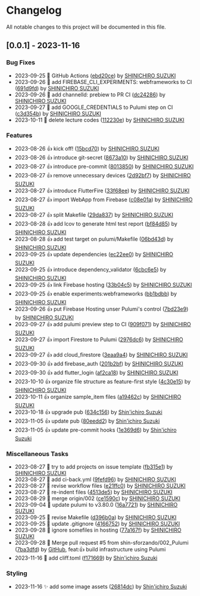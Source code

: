 # Changelog

All notable changes to this project will be documented in this file.

## [0.0.1] - 2023-11-16

### Bug Fixes

- 2023-09-25 :bug: GitHub Actions ([ebd20ce](ebd20cebb53fe73eb5ee5aa13fb5eb410fb8e5c1)) by [SHINICHIRO SUZUKI](shin@sforzando.co.jp)
- 2023-09-26 :bug: add FIREBASE_CLI_EXPERIMENTS: webframeworks to CI ([691d9fd](691d9fd91654acf9356745ecc20d24c842d7ae11)) by [SHINICHIRO SUZUKI](shin@sforzando.co.jp)
- 2023-09-26 :bug: add channelId: prebiew to PR CI ([dc24286](dc242863b8b1188f351ff24e0b1f799e14a45adc)) by [SHINICHIRO SUZUKI](shin@sforzando.co.jp)
- 2023-09-27 :bug: add GOOGLE_CREDENTIALS to Pulumi step on CI ([c3d354b](c3d354badece86aa0b13abdb5d9d12e5ce366a98)) by [SHINICHIRO SUZUKI](shin@sforzando.co.jp)
- 2023-10-11 :bug: delete lecture codes ([112230e](112230e819d71a83165ec0c51fdf8b2ef3fe484e)) by [SHINICHIRO SUZUKI](shin@sforzando.co.jp)

### Features

- 2023-08-26 :+1: kick off! ([15bcd70](15bcd704e64f0df0948717a946b59c8ac4ccaa01)) by [SHINICHIRO SUZUKI](shin@sforzando.co.jp)
- 2023-08-26 :+1: introduce git-secret ([8673a10](8673a107798a97c793f93cd809ff53f5272f486d)) by [SHINICHIRO SUZUKI](shin@sforzando.co.jp)
- 2023-08-27 :+1: introduce pre-commit ([8013850](801385094e80e5d807584315cd0ed9679f117b2e)) by [SHINICHIRO SUZUKI](shin@sforzando.co.jp)
- 2023-08-27 :+1: remove unnecessary devices ([2d92bf7](2d92bf716bbc55e50aae037303473ec85f70659e)) by [SHINICHIRO SUZUKI](shin@sforzando.co.jp)
- 2023-08-27 :+1: introduce FlutterFire ([33f68ee](33f68ee517ef7dd6c93864327e7f7298c16b47ae)) by [SHINICHIRO SUZUKI](shin@sforzando.co.jp)
- 2023-08-27 :+1: import WebApp from Firebase ([c08e01a](c08e01a94c1df71d7a2c56cfcbf944c1124c1723)) by [SHINICHIRO SUZUKI](shin@sforzando.co.jp)
- 2023-08-27 :+1: split Makefile ([29da837](29da8376742311bb37d387e2e5f297c0769b8527)) by [SHINICHIRO SUZUKI](shin@sforzando.co.jp)
- 2023-08-28 :+1: add lcov to generate html test report ([bf84d85](bf84d85cfe3be62033a49965009ff2b07fd6a349)) by [SHINICHIRO SUZUKI](shin@sforzando.co.jp)
- 2023-08-28 :+1: add test target on pulumi/Makefile ([06bd43d](06bd43d5521cb7237e5519a60cd9df020cabbceb)) by [SHINICHIRO SUZUKI](shin@sforzando.co.jp)
- 2023-09-25 :+1: update dependencies ([ec22ee0](ec22ee0d34d23c0c511123d52af21d1a11ddc80b)) by [SHINICHIRO SUZUKI](shin@sforzando.co.jp)
- 2023-09-25 :+1: introduce dependency_validator ([6cbc6e5](6cbc6e578421eb096dcac191d543b3f0a8f30933)) by [SHINICHIRO SUZUKI](shin@sforzando.co.jp)
- 2023-09-25 :+1: link Firebase hosting ([33b04c5](33b04c567afca3a55cdb137b907e52ce8b588af0)) by [SHINICHIRO SUZUKI](shin@sforzando.co.jp)
- 2023-09-25 :+1: enable experiments:webframeworks ([bb1bdbb](bb1bdbba7911374d913299dcb7d7bef80bb8d8fb)) by [SHINICHIRO SUZUKI](shin@sforzando.co.jp)
- 2023-09-26 :+1: put Firebase Hosting unser Pulumi's control ([7bd23e9](7bd23e9538cd5c735c0d1bc83fc9066b60d67b52)) by [SHINICHIRO SUZUKI](shin@sforzando.co.jp)
- 2023-09-27 :+1: add pulumi preview step to CI ([909f071](909f071a500316f3728aa4ea8599c3b2cc235733)) by [SHINICHIRO SUZUKI](shin@sforzando.co.jp)
- 2023-09-27 :+1: import Firestore to Pulumi ([2976dc6](2976dc6e7009fb8ca40d071b712693d317040bd8)) by [SHINICHIRO SUZUKI](shin@sforzando.co.jp)
- 2023-09-27 :+1: add cloud_firestore ([3eaa9a4](3eaa9a4ba514a9eebd2b1f9155e226ee1daad055)) by [SHINICHIRO SUZUKI](shin@sforzando.co.jp)
- 2023-09-30 :+1: add firebase_auth ([201b2bf](201b2bf0de9d79903061c5bab9f26b3c62de854d)) by [SHINICHIRO SUZUKI](shin@sforzando.co.jp)
- 2023-09-30 :+1: add flutter_login ([af2ca18](af2ca18f4687f7d04cc036c45c2cc8e657e09a33)) by [SHINICHIRO SUZUKI](shin@sforzando.co.jp)
- 2023-10-10 :+1: organize file structure as feature-first style ([4c30e15](4c30e15ab5260c340c5f88aa241a6a20bc5a7428)) by [SHINICHIRO SUZUKI](shin@sforzando.co.jp)
- 2023-10-11 :+1: organize sample_item files ([a19462c](a19462c8b7330a61d6da18b638a2fefaf6b8eff2)) by [SHINICHIRO SUZUKI](shin@sforzando.co.jp)
- 2023-10-18 :+1: upgrade pub ([634c156](634c1568ad5d4ab2c19e6f38d31eab29634a4331)) by [Shin'ichiro Suzuki](shin@sforzando.co.jp)
- 2023-11-05 :+1: update pub ([80eedd2](80eedd23b45ab731accbe2d5b9ad39133866bdf0)) by [Shin'ichiro Suzuki](shin@sforzando.co.jp)
- 2023-11-05 :+1: update pre-commit hooks ([1e369d6](1e369d66429a7faa0decb24901b10fb7d95e53e5)) by [Shin'ichiro Suzuki](shin@sforzando.co.jp)

### Miscellaneous Tasks

- 2023-08-27 :paperclip: try to add projects on issue template ([fb315e1](fb315e1917be5745ae2bba0fe1668c4e6144feba)) by [SHINICHIRO SUZUKI](shin@sforzando.co.jp)
- 2023-08-27 :paperclip: add ci-back.yml ([9fefd96](9fefd9650cee0d573f83da567b72b1ce8f89165c)) by [SHINICHIRO SUZUKI](shin@sforzando.co.jp)
- 2023-08-27 :paperclip: revise workflow files ([e21ffc0](e21ffc0f517a4146457cf33bcbe1742a8b944dbc)) by [SHINICHIRO SUZUKI](shin@sforzando.co.jp)
- 2023-08-27 :paperclip: re-indent files ([4513de5](4513de5eded668bdd1693e11d15df1c89eefe969)) by [SHINICHIRO SUZUKI](shin@sforzando.co.jp)
- 2023-08-29 :paperclip: merge origin/002 ([ce1590c](ce1590cef0568314bb0eb89ae2c308dd241082ba)) by [SHINICHIRO SUZUKI](shin@sforzando.co.jp)
- 2023-09-04 :paperclip: update pulumi to v3.80.0 ([16a7721](16a77210d2fb07ddf19bb83674f6437b13546e21)) by [SHINICHIRO SUZUKI](shin@sforzando.co.jp)
- 2023-09-25 :paperclip: revise Makefile ([d396b0a](d396b0afc77a70e99c19abc695d53dc876494be1)) by [SHINICHIRO SUZUKI](shin@sforzando.co.jp)
- 2023-09-25 :paperclip: update .gitignore ([4166752](4166752278c4b5f38c3acf70cb3a0507a67595c3)) by [SHINICHIRO SUZUKI](shin@sforzando.co.jp)
- 2023-09-28 :paperclip: ignore somefiles in hosting ([77a167f](77a167ffc50b3d65d2844ea177d66ae2f0ba03db)) by [SHINICHIRO SUZUKI](shin@sforzando.co.jp)
- 2023-09-28 :paperclip: Merge pull request #5 from shin-sforzando/002_Pulumi ([7ba3dfd](7ba3dfd9d36d912a4425999fef867655ee5d2f08)) by [GitHub](noreply@github.com), feat::+1: build infrastructure using Pulumi
- 2023-11-16 :paperclip: add cliff.toml ([f171669](f17166916e36774b8d30639d38c53809866d90b2)) by [Shin'ichiro Suzuki](shin@sforzando.co.jp)

### Styling

- 2023-11-16 :sparkles: add some image assets ([26814dc](26814dc76a4c99b16e28fc28d4eaeca3ec00c8b2)) by [Shin'ichiro Suzuki](shin@sforzando.co.jp)

<!-- generated by git-cliff -->
